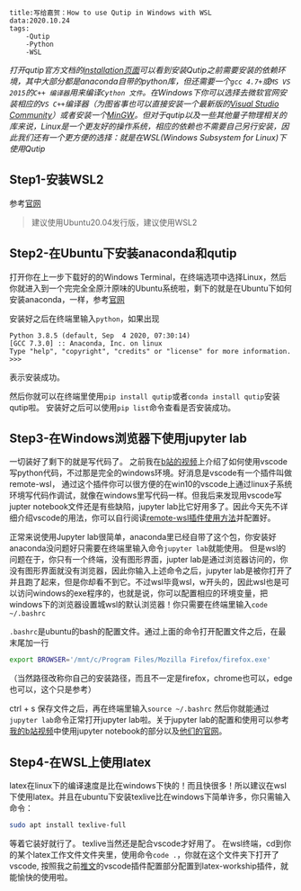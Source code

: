 ```
title:写给嘉贺：How to use Qutip in Windows with WSL
data:2020.10.24
tags:
	-Qutip
	-Python
	-WSL
```

*打开qutip官方文档的[installation页面](http://qutip.org/docs/latest/installation.html#)可以看到安装Qutip之前需要安装的依赖环境，其中大部分都是anaconda自带的python库，但还需要一个`gcc 4.7+`或`MS VS 2015`的`C++ 编译器`用来编译`Cython 文件`。在Windows下你可以选择去微软官网安装相应的`VS C++`编译器（为图省事也可以直接安装一个最新版的[Visual Studio Community](https://visualstudio.microsoft.com/zh-hans/vs/)）或者安装一个[MinGW](http://mingw.org/wiki/InstallationHOWTOforMinGW)。但对于qutip以及一些其他量子物理相关的库来说，Linux是一个更友好的操作系统，相应的依赖也不需要自己另行安装，因此我们还有一个更方便的选择：就是在WSL(Windows Subsystem for Linux)下使用Qutip*

## Step1-安装WSL2
参考[官网](https://docs.microsoft.com/zh-cn/windows/wsl/install-win10)
>建议使用Ubuntu20.04发行版，建议使用WSL2

## Step2-在Ubuntu下安装anaconda和qutip
打开你在上一步下载好的的Windows Terminal，在终端选项中选择Linux，然后你就进入到一个完完全全原汁原味的Ubuntu系统啦，剩下的就是在Ubuntu下如何安装anaconda，一样，参考[官网](https://docs.anaconda.com/anaconda/install/linux/)

安装好之后在终端里输入`python`，如果出现
```shell
Python 3.8.5 (default, Sep  4 2020, 07:30:14) 
[GCC 7.3.0] :: Anaconda, Inc. on linux
Type "help", "copyright", "credits" or "license" for more information.
>>> 
```
表示安装成功。

然后你就可以在终端里使用`pip install qutip`或者`conda install qutip`安装qutip啦。
安装好之后可以使用`pip list`命令查看是否安装成功。

## Step3-在Windows浏览器下使用jupyter lab
一切装好了剩下的就是写代码了。
之前我在[b站的视频](https://www.bilibili.com/video/BV1Yt4y1X7Rv)上介绍了如何使用vscode写python代码，不过那是完全的windows环境。好消息是vscode有一个插件叫做 remote-wsl， 通过这个插件你可以很方便的在win10的vscode上通过linux子系统环境写代码作调试，就像在windows里写代码一样。但我后来发现用vscode写jupter notebook文件还是有些缺陷，jupyter lab比它好用多了。因此今天先不详细介绍vscode的用法，你可以自行阅读[remote-wsl插件使用方法](https://marketplace.visualstudio.com/items?itemName=ms-vscode-remote.remote-wsl)并配置好。

正常来说使用Jupyter lab很简单，anaconda里已经自带了这个包，你安装好anaconda没问题好只需要在终端里输入命令`jupyter lab`就能使用。
但是wsl的问题在于，你只有一个终端，没有图形界面，jupter lab是通过浏览器访问的，你没有图形界面就没有浏览器，因此你输入上述命令之后，jupyter lab是被你打开了并且跑了起来，但是你却看不到它。不过wsl毕竟wsl，w开头的，因此wsl也是可以访问windows的exe程序的，也就是说，你可以配置相应的环境变量，把windows下的浏览器设置城wsl的默认浏览器！你只需要在终端里输入`code ~/.bashrc`

`.bashrc`是ubuntu的bash的配置文件。通过上面的命令打开配置文件之后，在最末尾加一行
```bash
export BROWSER='/mnt/c/Program Files/Mozilla Firefox/firefox.exe'
```
（当然路径改称你自己的安装路径，而且不一定是firefox，chrome也可以，edge也可以，这个只是参考）

ctrl + s 保存文件之后，再在终端里输入`source ~/.bashrc`
然后你就能通过`jupyter lab`命令正常打开jupyter lab啦。关于jupyter lab的配置和使用可以参考[我的b站视频](https://www.bilibili.com/video/BV1Yt4y1X7Rv)中使用jupyter notebook的部分以及[他们的官网](https://jupyter.org/)。

## Step4-在WSL上使用latex
latex在linux下的编译速度是比在windows下快的！而且快很多！所以建议在wsl下使用latex。并且在ubuntu下安装texlive比在windows下简单许多，你只需输入命令：
```bash
sudo apt install texlive-full
```
等着它装好就行了。
texlive当然还是配合vscode才好用了。
在wsl终端，cd到你的某个latex工作文件文件夹里，使用命令`code .`，你就在这个文件夹下打开了vscode, 按照我之前[推文](https://blog.exavalon.tk/2020/08/13/yong-hui-vscode-xie-latex-liao/)的vscode插件配置部分配置到latex-workship插件，就能愉快的使用啦。
